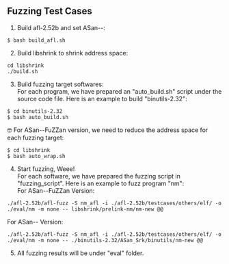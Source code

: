 ## Fuzzing Test Cases
1. Build afl-2.52b and set ASan--:
```
$ bash build_afl.sh
```
2. Build libshrink to shrink address space:
```
cd libshrink
./build.sh
```
3. Build fuzzing target softwares:\
For each program, we have prepared an "auto_build.sh" script under the source code file. Here is an example to build "binutils-2.32":
```
$ cd binutils-2.32
$ bash auto_build.sh
```
:nerd_face: For ASan--FuZZan version, we need to reduce the address space for each fuzzing target:
```
$ cd libshrink
$ bash auto_wrap.sh
```
4. Start fuzzing, Weee!\
For each software, we have prepared the fuzzing script in "fuzzing_script". Here is an example to fuzz program "nm":\
For ASan--FuZZan Version:
```
./afl-2.52b/afl-fuzz -S nm_afl -i ./afl-2.52b/testcases/others/elf/ -o ./eval/nm -m none -- libshrink/prelink-nm/nm-new @@
```
For ASan-- Version:
```
./afl-2.52b/afl-fuzz -S nm_afl -i ./afl-2.52b/testcases/others/elf/ -o ./eval/nm -m none -- ./binutils-2.32/ASan_Srk/binutils/nm-new @@
```
5. All fuzzing results will be under "eval" folder.
